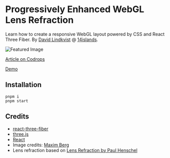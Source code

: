 # Progressively Enhanced WebGL Lens Refraction

Learn how to create a responsive WebGL layout powered by CSS and React Three Fiber. By [David Lindkvist](https://twitter.com/ffdead) @ [14islands](https://14islands.com).

![Featured Image](https://tympanus.net/codrops/wp-content/uploads/2023/10/webglLens.gif)

[Article on Codrops](https://tympanus.net/codrops/?p=73607)

[Demo](https://tympanus.net/Tutorials/WebGLLensRefraction/)

## Installation

    pnpm i
    pnpm start

## Credits

- [react-three-fiber](https://github.com/react-spring/react-three-fiber)
- [three.js](https://threejs.org/)
- [React](https://reactjs.org/)
- Image credits: [Maxim Berg](https://unsplash.com/@maxberg)
- Lens refraction based on [Lens Refraction by Paul Henschel](https://codesandbox.io/s/2n98yj)
